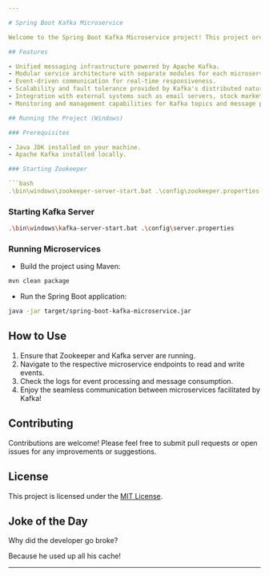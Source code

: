 ```yaml
---

# Spring Boot Kafka Microservice

Welcome to the Spring Boot Kafka Microservice project! This project orchestrates communication between multiple microservices including Email, Stock, Domain, and Order Services using Apache Kafka as the messaging backbone.

## Features

- Unified messaging infrastructure powered by Apache Kafka.
- Modular service architecture with separate modules for each microservice.
- Event-driven communication for real-time responsiveness.
- Scalability and fault tolerance provided by Kafka's distributed nature.
- Integration with external systems such as email servers, stock market APIs, and more.
- Monitoring and management capabilities for Kafka topics and message processing.

## Running the Project (Windows)

### Prerequisites

- Java JDK installed on your machine.
- Apache Kafka installed locally.

### Starting Zookeeper

```bash
.\bin\windows\zookeeper-server-start.bat .\config\zookeeper.properties
```

### Starting Kafka Server

```bash
.\bin\windows\kafka-server-start.bat .\config\server.properties
```

### Running Microservices

- Build the project using Maven:

```bash
mvn clean package
```

- Run the Spring Boot application:

```bash
java -jar target/spring-boot-kafka-microservice.jar
```

## How to Use

1. Ensure that Zookeeper and Kafka server are running.
2. Navigate to the respective microservice endpoints to read and write events.
3. Check the logs for event processing and message consumption.
4. Enjoy the seamless communication between microservices facilitated by Kafka!

## Contributing

Contributions are welcome! Please feel free to submit pull requests or open issues for any improvements or suggestions.

## License

This project is licensed under the [MIT License](LICENSE).

## Joke of the Day

Why did the developer go broke?

Because he used up all his cache!

---
```

